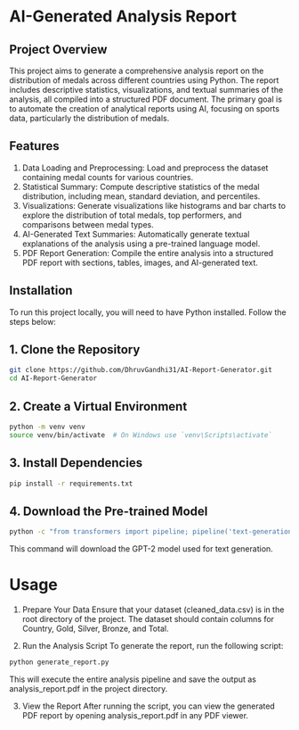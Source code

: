 # AI-Generated Analysis Report
## Project Overview
This project aims to generate a comprehensive analysis report on the distribution of medals across different countries using Python. The report includes descriptive statistics, visualizations, and textual summaries of the analysis, all compiled into a structured PDF document. The primary goal is to automate the creation of analytical reports using AI, focusing on sports data, particularly the distribution of medals.

## Features
1. Data Loading and Preprocessing: Load and preprocess the dataset containing medal counts for various countries.
2. Statistical Summary: Compute descriptive statistics of the medal distribution, including mean, standard deviation, and percentiles.
3. Visualizations: Generate visualizations like histograms and bar charts to explore the distribution of total medals, top performers, and comparisons between medal types.
4. AI-Generated Text Summaries: Automatically generate textual explanations of the analysis using a pre-trained language model.
5. PDF Report Generation: Compile the entire analysis into a structured PDF report with sections, tables, images, and AI-generated text.

## Installation
To run this project locally, you will need to have Python installed. Follow the steps below:

## 1. Clone the Repository
```bash
git clone https://github.com/DhruvGandhi31/AI-Report-Generator.git
cd AI-Report-Generator
```

## 2. Create a Virtual Environment
```bash
python -m venv venv
source venv/bin/activate  # On Windows use `venv\Scripts\activate`
```

## 3. Install Dependencies
```bash
pip install -r requirements.txt
```

## 4. Download the Pre-trained Model
```bash
python -c "from transformers import pipeline; pipeline('text-generation', model='gpt2')"
```

This command will download the GPT-2 model used for text generation.

# Usage
1. Prepare Your Data
Ensure that your dataset (cleaned_data.csv) is in the root directory of the project. The dataset should contain columns for Country, Gold, Silver, Bronze, and Total.

2. Run the Analysis Script
To generate the report, run the following script:
```bash
python generate_report.py
```
This will execute the entire analysis pipeline and save the output as analysis_report.pdf in the project directory.

3. View the Report
After running the script, you can view the generated PDF report by opening analysis_report.pdf in any PDF viewer.
